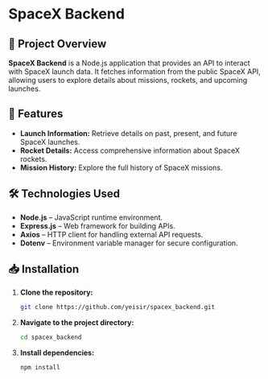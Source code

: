 # SpaceX Backend

## 🚀 Project Overview

**SpaceX Backend** is a Node.js application that provides an API to interact with SpaceX launch data. It fetches information from the public SpaceX API, allowing users to explore details about missions, rockets, and upcoming launches.

## 📌 Features

- **Launch Information:** Retrieve details on past, present, and future SpaceX launches.
- **Rocket Details:** Access comprehensive information about SpaceX rockets.
- **Mission History:** Explore the full history of SpaceX missions.

## 🛠️ Technologies Used

- **Node.js** – JavaScript runtime environment.
- **Express.js** – Web framework for building APIs.
- **Axios** – HTTP client for handling external API requests.
- **Dotenv** – Environment variable manager for secure configuration.

## 📥 Installation

1. **Clone the repository:**

   ```bash
   git clone https://github.com/yeisir/spacex_backend.git

2. **Navigate to the project directory:**

   ```bash
   cd spacex_backend

3. **Install dependencies:**

    ```bash
    npm install
